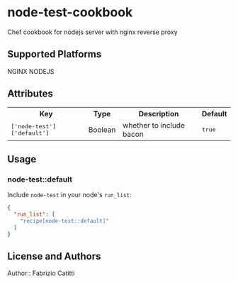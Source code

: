 # node-test-cookbook

  Chef cookbook for nodejs server with nginx reverse proxy 

## Supported Platforms

NGINX
NODEJS

## Attributes

<table>
  <tr>
    <th>Key</th>
    <th>Type</th>
    <th>Description</th>
    <th>Default</th>
  </tr>
  <tr>
    <td><tt>['node-test']['default']</tt></td>
    <td>Boolean</td>
    <td>whether to include bacon</td>
    <td><tt>true</tt></td>
  </tr>
</table>

## Usage

### node-test::default

Include `node-test` in your node's `run_list`:

```json
{
  "run_list": [
    "recipe[node-test::default]"
  ]
}
```

## License and Authors

Author:: Fabrizio Catitti
